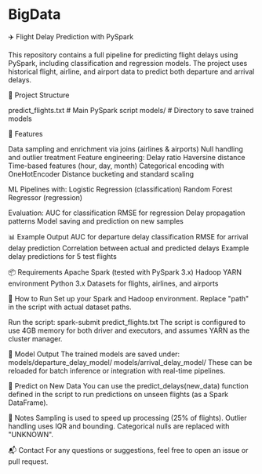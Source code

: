 # BigData

✈️ Flight Delay Prediction with PySpark

This repository contains a full pipeline for predicting flight delays using PySpark, including classification and regression models. The project uses historical flight, airline, and airport data to predict both departure and arrival delays.

📂 Project Structure

predict_flights.txt       # Main PySpark script
models/                   # Directory to save trained models

🚀 Features

Data sampling and enrichment via joins (airlines & airports)
Null handling and outlier treatment
Feature engineering:
Delay ratio
Haversine distance
Time-based features (hour, day, month)
Categorical encoding with OneHotEncoder
Distance bucketing and standard scaling

ML Pipelines with:
Logistic Regression (classification)
Random Forest Regressor (regression)

Evaluation:
AUC for classification
RMSE for regression
Delay propagation patterns
Model saving and prediction on new samples

📊 Example Output
AUC for departure delay classification
RMSE for arrival delay prediction
Correlation between actual and predicted delays
Example delay predictions for 5 test flights

📦 Requirements
Apache Spark (tested with PySpark 3.x)
Hadoop YARN environment
Python 3.x
Datasets for flights, airlines, and airports

🧪 How to Run
Set up your Spark and Hadoop environment.
Replace "path" in the script with actual dataset paths.

Run the script:
spark-submit predict_flights.txt
The script is configured to use 4GB memory for both driver and executors, and assumes YARN as the cluster manager.

💾 Model Output
The trained models are saved under:
models/departure_delay_model/
models/arrival_delay_model/
These can be reloaded for batch inference or integration with real-time pipelines.

🔮 Predict on New Data
You can use the predict_delays(new_data) function defined in the script to run predictions on unseen flights (as a Spark DataFrame).

📌 Notes
Sampling is used to speed up processing (25% of flights).
Outlier handling uses IQR and bounding.
Categorical nulls are replaced with "UNKNOWN".

📬 Contact
For any questions or suggestions, feel free to open an issue or pull request.
